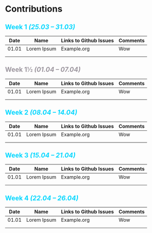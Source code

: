 # Contributions

## <font style="color: #00d7ff">Week 1 *(25.03 – 31.03)*</font>

| Date | Name | Links to Github Issues | Comments |
|---|---|---|---|
| 01.01 | Lorem Ipsum | Example.org | Wow |
|   |   |   |   |
|   |   |   |   |

## <font style="color: #9d979f">Week 1½ *(01.04 – 07.04)*</font>

| Date | Name | Links to Github Issues | Comments |
|---|---|---|---|
| 01.01 | Lorem Ipsum | Example.org | Wow |
|   |   |   |   |
|   |   |   |   |

## <font style="color: #00d7ff">Week 2 *(08.04 – 14.04)*</font>

| Date | Name | Links to Github Issues | Comments |
|---|---|---|---|
| 01.01 | Lorem Ipsum | Example.org | Wow |
|   |   |   |   |
|   |   |   |   |
## <font style="color: #00d7ff">Week 3 *(15.04 – 21.04)*</font>

| Date | Name | Links to Github Issues | Comments |
|---|---|---|---|
| 01.01 | Lorem Ipsum | Example.org | Wow |
|   |   |   |   |
|   |   |   |   |

## <font style="color: #00d7ff">Week 4 *(22.04 – 26.04)*</font>

| Date | Name | Links to Github Issues | Comments |
|---|---|---|---|
| 01.01 | Lorem Ipsum | Example.org | Wow |
|   |   |   |   |
|   |   |   |   |
